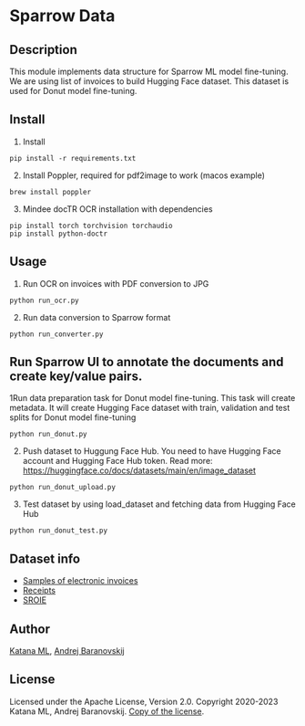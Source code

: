 # Sparrow Data

## Description

This module implements data structure for Sparrow ML model fine-tuning. We are using list of invoices to build Hugging Face dataset. This dataset is used for Donut model fine-tuning.

## Install

1. Install

```
pip install -r requirements.txt
```

2. Install Poppler, required for pdf2image to work (macos example)

```
brew install poppler
```

3. Mindee docTR OCR installation with dependencies

```
pip install torch torchvision torchaudio
pip install python-doctr
```

## Usage

1. Run OCR on invoices with PDF conversion to JPG

```
python run_ocr.py
```

2. Run data conversion to Sparrow format

```
python run_converter.py
```

## Run Sparrow UI to annotate the documents and create key/value pairs.

1Run data preparation task for Donut model fine-tuning. This task will create metadata. It will create Hugging Face dataset with train, validation and test splits for Donut model fine-tuning

```
python run_donut.py
```

2. Push dataset to Huggung Face Hub. You need to have Hugging Face account and Hugging Face Hub token. Read more: https://huggingface.co/docs/datasets/main/en/image_dataset

```
python run_donut_upload.py
```

3. Test dataset by using load_dataset and fetching data from Hugging Face Hub

```
python run_donut_test.py
```

## Dataset info

- [Samples of electronic invoices](https://data.mendeley.com/datasets/tnj49gpmtz)
- [Receipts](https://www.kaggle.com/jenswalter/receipts)
- [SROIE](https://github.com/zzzDavid/ICDAR-2019-SROIE)

## Author

[Katana ML](https://katanaml.io), [Andrej Baranovskij](https://github.com/abaranovskis-redsamurai)

## License

Licensed under the Apache License, Version 2.0. Copyright 2020-2023 Katana ML, Andrej Baranovskij. [Copy of the license](https://github.com/katanaml/sparrow/blob/main/LICENSE).
